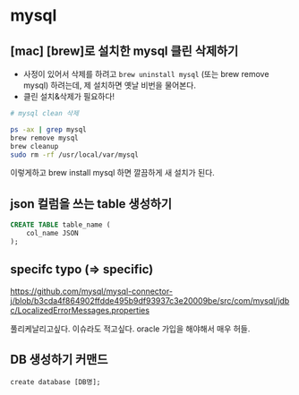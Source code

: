 # mysql

##  [mac] [brew]로 설치한 mysql 클린 삭제하기

- 사정이 있어서 삭제를 하려고 `brew uninstall mysql` (또는 brew remove mysql) 하려는데, 제 설치하면 옛날 비번을 물어본다.
- 클린 설치&삭제가 필요하다!

```sh
# mysql clean 삭제

ps -ax | grep mysql
brew remove mysql
brew cleanup
sudo rm -rf /usr/local/var/mysql
```

이렇게하고 brew install mysql 하면 깔끔하게 새 설치가 된다.

## json 컬럼을 쓰는 table 생성하기

```sql
CREATE TABLE table_name (
	col_name JSON
);
```


## specifc typo (=> specific)

https://github.com/mysql/mysql-connector-j/blob/b3cda4f864902ffdde495b9df93937c3e20009be/src/com/mysql/jdbc/LocalizedErrorMessages.properties

풀리케날리고싶다.
이슈라도 적고싶다.
oracle 가입을 해야해서 매우 허들.

##  DB 생성하기 커맨드

```
create database [DB명];
```
